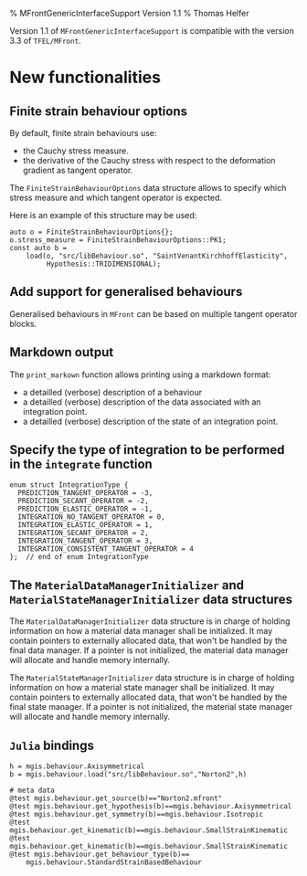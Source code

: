 % MFrontGenericInterfaceSupport Version 1.1 
% Thomas Helfer

Version 1.1 of `MFrontGenericInterfaceSupport` is compatible with the
version 3.3 of `TFEL/MFront`.

# New functionalities

## Finite strain behaviour options

By default, finite strain behaviours use:

- the Cauchy stress measure.
- the derivative of the Cauchy stress with respect to the deformation
  gradient as tangent operator.

The `FiniteStrainBehaviourOptions` data structure allows to specify
which stress measure and which tangent operator is expected.

Here is an example of this structure may be used:

~~~~{.cxx}
auto o = FiniteStrainBehaviourOptions{};
o.stress_measure = FiniteStrainBehaviourOptions::PK1;
const auto b =
    load(o, "src/libBehaviour.so", "SaintVenantKirchhoffElasticity",
         Hypothesis::TRIDIMENSIONAL);
~~~~

## Add support for generalised behaviours

Generalised behaviours in `MFront` can be based on multiple tangent
operator blocks.

## Markdown output

The `print_markown` function allows printing using a markdown format:

- a detailled (verbose) description of a behaviour
- a detailled (verbose) description of the data associated with an integration point.
- a detailled (verbose) description of the state of an integration point.

## Specify the type of integration to be performed in the `integrate` function

~~~~{.cxx}
enum struct IntegrationType {
  PREDICTION_TANGENT_OPERATOR = -3,
  PREDICTION_SECANT_OPERATOR = -2,
  PREDICTION_ELASTIC_OPERATOR = -1,
  INTEGRATION_NO_TANGENT_OPERATOR = 0,
  INTEGRATION_ELASTIC_OPERATOR = 1,
  INTEGRATION_SECANT_OPERATOR = 2,
  INTEGRATION_TANGENT_OPERATOR = 3,
  INTEGRATION_CONSISTENT_TANGENT_OPERATOR = 4
};  // end of enum IntegrationType
~~~~

## The `MaterialDataManagerInitializer` and `MaterialStateManagerInitializer` data structures

The `MaterialDataManagerInitializer` data structure is in charge of
holding information on how a material data manager shall be initialized.
It may contain pointers to externally allocated data, that won't be
handled by the final data manager. If a pointer is not initialized, the
material data manager will allocate and handle memory internally.

The `MaterialStateManagerInitializer` data structure is in charge of
holding information on how a material state manager shall be
initialized. It may contain pointers to externally allocated data, that
won't be handled by the final state manager. If a pointer is not
initialized, the material state manager will allocate and handle memory
internally.

## `Julia` bindings

~~~~{.julia}
h = mgis.behaviour.Axisymmetrical
b = mgis.behaviour.load("src/libBehaviour.so","Norton2",h)

# meta data
@test mgis.behaviour.get_source(b)=="Norton2.mfront"
@test mgis.behaviour.get_hypothesis(b)==mgis.behaviour.Axisymmetrical
@test mgis.behaviour.get_symmetry(b)==mgis.behaviour.Isotropic
@test mgis.behaviour.get_kinematic(b)==mgis.behaviour.SmallStrainKinematic
@test mgis.behaviour.get_kinematic(b)==mgis.behaviour.SmallStrainKinematic
@test mgis.behaviour.get_behaviour_type(b)== 
    mgis.behaviour.StandardStrainBasedBehaviour
~~~~
